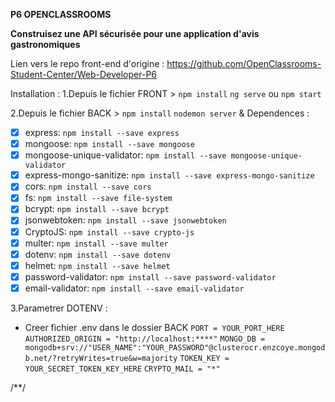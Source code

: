 ****P6 OPENCLASSROOMS****

******Construisez une API sécurisée pour une application d'avis gastronomiques******

Lien vers le repo front-end d'origine :
https://github.com/OpenClassrooms-Student-Center/Web-Developer-P6

Installation :
1.Depuis le fichier FRONT > 
`npm install`
`ng serve` ou `npm start`

2.Depuis le fichier BACK >
`npm install`
`nodemon server` 
 & Dependences : 
- [x] express:  `npm install --save express`
- [x] mongoose:  `npm install --save mongoose`
- [x] mongoose-unique-validator: `npm install --save mongoose-unique-validator`
- [x] express-mongo-sanitize:  `npm install --save express-mongo-sanitize`
- [x] cors:  `npm install --save cors`
- [x] fs:  `npm install --save file-system`
- [x] bcrypt:  `npm install --save bcrypt`
- [x] jsonwebtoken: `npm install --save jsonwebtoken`
- [x] CryptoJS: `npm install --save crypto-js`
- [x] multer: `npm install --save multer`
- [x] dotenv: `npm install --save dotenv`
- [x] helmet:  `npm install --save helmet`
- [x] password-validator: `npm install --save password-validator`
- [x] email-validator: `npm install --save email-validator`

3.Parametrer DOTENV :
* Creer fichier .env dans le dossier BACK
`PORT = YOUR_PORT_HERE`
`AUTHORIZED_ORIGIN = "http://localhost:****"`
`MONGO_DB = mongodb+srv://"USER_NAME":"YOUR_PASSWORD"@clusterocr.enzcoye.mongodb.net/?retryWrites=true&w=majority`
`TOKEN_KEY = YOUR_SECRET_TOKEN_KEY_HERE`
`CRYPTO_MAIL = "*"`


/**/

